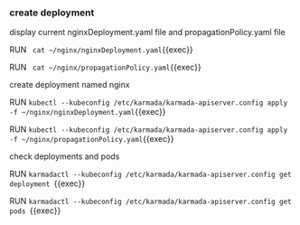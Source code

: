 ### create deployment

display current nginxDeployment.yaml file and propagationPolicy.yaml file

RUN ` cat ~/nginx/nginxDeployment.yaml`{{exec}}

RUN ` cat ~/nginx/propagationPolicy.yaml`{{exec}}

create deployment named nginx

   RUN `kubectl --kubeconfig /etc/karmada/karmada-apiserver.config apply -f ~/nginx/nginxDeployment.yaml`{{exec}}

   RUN `kubectl --kubeconfig /etc/karmada/karmada-apiserver.config apply -f ~/nginx/propagationPolicy.yaml`{{exec}}

check deployments and pods

RUN `karmadactl --kubeconfig /etc/karmada/karmada-apiserver.config get deployment `{{exec}}

RUN `karmadactl --kubeconfig /etc/karmada/karmada-apiserver.config get pods `{{exec}}
